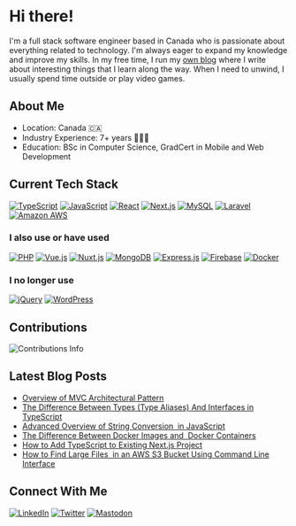 # Hi there!

I'm a full stack software engineer based in Canada who is passionate about everything related to technology. I'm always eager to expand my knowledge and improve my skills. In my free time, I run my [own blog](https://blog.savetchuk.com/) where I write about interesting things that I learn along the way. When I need to unwind, I usually spend time outside or play video games.

## About Me
- Location: Canada 🇨🇦
- Industry Experience: 7+ years 🧑🏻‍💻
- Education: BSc in Computer Science, GradCert in Mobile and Web Development

## Current Tech Stack
[![TypeScript](https://img.shields.io/badge/TypeScript-581c87?style=for-the-badge&logo=typescript&logoColor=white)](https://github.com/AndrewSavetchuk)
[![JavaScript](https://img.shields.io/badge/JavaScript-581c87?style=for-the-badge&logo=javascript&logoColor=white)](https://github.com/AndrewSavetchuk)
[![React](https://img.shields.io/badge/React-6b21a8?style=for-the-badge&logo=react&logoColor=white)](https://github.com/AndrewSavetchuk)
[![Next.js](https://img.shields.io/badge/next.js-6b21a8?style=for-the-badge&logo=nextdotjs&logoColor=white)](https://github.com/AndrewSavetchuk)
[![MySQL](https://img.shields.io/badge/MySQL-7e22ce?style=for-the-badge&logo=mysql&logoColor=white)](https://github.com/AndrewSavetchuk)
[![Laravel](https://img.shields.io/badge/Laravel-9333ea?style=for-the-badge&logo=laravel&logoColor=white)](https://github.com/AndrewSavetchuk)
[![Amazon AWS](https://img.shields.io/badge/Amazon_AWS-a855f7?style=for-the-badge&logo=amazonaws&logoColor=white)](https://github.com/AndrewSavetchuk)

### I also use or have used
[![PHP](https://img.shields.io/badge/PHP-581c87?style=for-the-badge&logo=php&logoColor=white)](https://github.com/AndrewSavetchuk)
[![Vue.js](https://img.shields.io/badge/Vue.js-6b21a8?style=for-the-badge&logo=vuedotjs&logoColor=4FC08D)](https://github.com/AndrewSavetchuk)
[![Nuxt.js](https://img.shields.io/badge/nuxt.js-6b21a8?style=for-the-badge&logo=nuxtdotjs&logoColor=white)](https://github.com/AndrewSavetchuk)
[![MongoDB](https://img.shields.io/badge/MongoDB-7e22ce?style=for-the-badge&logo=mongodb&logoColor=white)](https://github.com/AndrewSavetchuk)
[![Express.js](https://img.shields.io/badge/Express.js-9333ea?style=for-the-badge&logo=express&logoColor=white)](https://github.com/AndrewSavetchuk)
[![Firebase](https://img.shields.io/badge/firebase-a855f7?style=for-the-badge&logo=firebase&logoColor=white)](https://github.com/AndrewSavetchuk)
[![Docker](https://img.shields.io/badge/Docker-c084fc?style=for-the-badge&logo=docker&logoColor=white)](https://github.com/AndrewSavetchuk)

### I no longer use
[![jQuery](https://img.shields.io/badge/jQuery-71717a?style=for-the-badge&logo=jquery&logoColor=white)](https://github.com/AndrewSavetchuk)
[![WordPress](https://img.shields.io/badge/Wordpress-71717a?style=for-the-badge&logo=wordpress&logoColor=white)](https://github.com/AndrewSavetchuk)

<!--
- 🔭 I’m currently working on ...
- 🌱 I’m currently learning ...
- 👯 I’m looking to collaborate on ...
- 🤔 I’m looking for help with ...
- 💬 Ask me about ...
- 📫 How to reach me: ...
- 😄 Pronouns: ...
- ⚡ Fun fact: ...
-->

## Contributions
<img src="https://github-readme-streak-stats.herokuapp.com/?user=AndrewSavetchuk" alt="Contributions Info" />

## Latest Blog Posts
* [Overview of MVC Architectural Pattern](https://blog.savetchuk.com/overview-of-mvc-architectural-pattern)
* [The Difference Between Types (Type Aliases) And Interfaces in TypeScript](https://blog.savetchuk.com/the-difference-between-types-type-aliases-and-interfaces-in-typescript)
* [Advanced Overview of String Conversion  in JavaScript](https://blog.savetchuk.com/advanced-overview-of-string-conversion-in-javascript)
* [The Difference Between Docker Images and  Docker Containers](https://blog.savetchuk.com/the-difference-between-docker-images-and-docker-containers)
* [How to Add TypeScript to Existing Next.js Project](https://blog.savetchuk.com/how-to-add-typescript-to-existing-nextjs-project)
* [How to Find Large Files  in an AWS S3 Bucket Using Command Line Interface](https://blog.savetchuk.com/how-to-find-large-files-in-an-aws-s3-bucket-using-command-line-interface)

## Connect With Me
[![LinkedIn](https://img.shields.io/badge/LinkedIn-0077B5?style=for-the-badge&logo=linkedin&logoColor=white)](https://www.linkedin.com/in/andrewsavetchuk)
[![Twitter](https://img.shields.io/badge/Twitter-1DA1F2?style=for-the-badge&logo=twitter&logoColor=white)](https://twitter.com/AndrewSavetchuk)
[![Mastodon](https://img.shields.io/badge/Mastodon-6364FF?style=for-the-badge&logo=Mastodon&logoColor=white)](https://mas.to/@AndrewSavetchuk)
